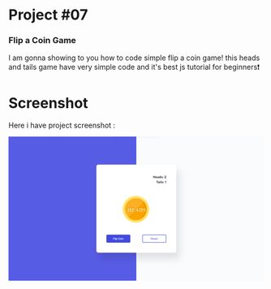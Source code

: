 # Project #07

### Flip a Coin Game
I am gonna showing to you how to code simple flip a coin game! this heads and tails game have very simple code and it's best js tutorial for beginners❗️

# Screenshot
Here i have project screenshot :

![screenshot](result.png)

